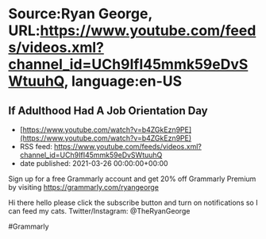 # Source:Ryan George, URL:https://www.youtube.com/feeds/videos.xml?channel_id=UCh9IfI45mmk59eDvSWtuuhQ, language:en-US

## If Adulthood Had A Job Orientation Day
 - [https://www.youtube.com/watch?v=b4ZGkEzn9PE](https://www.youtube.com/watch?v=b4ZGkEzn9PE)
 - RSS feed: https://www.youtube.com/feeds/videos.xml?channel_id=UCh9IfI45mmk59eDvSWtuuhQ
 - date published: 2021-03-26 00:00:00+00:00

Sign up for a free Grammarly account and get 20% off Grammarly Premium by visiting https://grammarly.com/ryangeorge

Hi there hello please click the subscribe button and turn on notifications so I can feed my cats.
Twitter/Instagram: @TheRyanGeorge

#Grammarly

